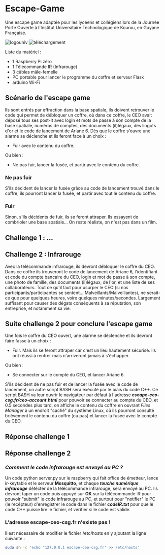 # Escape-Game
Une escape game adaptée pour les lycéens et collégiens lors de la Journée Porte Ouverte à l'Institut Universitaire Technologique de Kourou, en Guyane Française.

![logouniv](https://github.com/user-attachments/assets/d22e83d5-4026-42f8-993f-aa8d3e3a919b)
![téléchargement](https://github.com/user-attachments/assets/7ec4deea-47f4-4a91-ab36-93608a6b9645)

Liste du matériel :
  - 1 Raspberry Pi zéro
  - 1 Télécommande IR (Infrarouge)
  - 3 câbles mâle-femelle
  - PC portable pour lancer le programme du coffre et serveur Flask
  - arduino Wi-Fi

## Scénario de l'escape game
Ils sont entrés par effraction dans la base spatiale, ils doivent retrouver le code qui permet de débloquer un coffre, où dans ce coffre, le CEO avait déposé tous ses post-it avec login et mots de passe à son compte de la base spatiale, numéros de comptes, des documents (il)légaux, des lingots d'or et le code de lancement de Ariane 6. Dès que le coffre s'ouvre une alarme se déclenche et ils feront face à un choix : 
- Fuir avec le contenu du coffre.

Ou bien :
- Ne pas fuir, lancer la fusée, et partir avec le contenu du coffre.

### Ne pas fuir
S'ils décident de lancer la fusée grâce au code de lancement trouvé dans le coffre, ils pourront lancer la fusée, et partir avec tout le contenu du coffre.

### Fuir
Sinon, s'ils décidents de fuir, ils se feront attraper. Ils essayent de combrioler une base spatiale... On reste réaliste, on n'est pas dans un film.

## Challenge 1 : ...


## Challenge 2 : Infrarouge
Avec la télécommande infrarouge, ils devront débloquer le coffre du CEO. Dans ce coffre ils trouveront le code de lancement de Ariane 6, l'identifiant et code du compte bancaire du CEO, login et mot de passe à son compte, une photo de famille, des documents (il)légaux, de l'or, et une liste de ses collaborateurs. Tout ce qu'il faut pour usurper le CEO (si nos participants/participantes se sentent... Malveillants/Malveillantes), ne serait-ce que pour quelques heures, voire quelques minutes/secondes. Largement suffisant pour causer des dégats conséquents à sa réputation, son entreprise, et notamment sa vie.

## Suite challenge 2 pour conclure l'escape game
Une fois le coffre du CEO ouvert, une alarme se déclenche et ils devront faire fasse à un choix :
- Fuir. Mais ils se feront attraper car c'est un lieu hautement sécurisé. Ils ont réussi à rentrer mais n'arriveront jamais à s'échapper.

Ou bien :
- Se connecter sur le compte du CEO, et lancer Ariane 6.

S'ils décident de ne pas fuir et de lancer la fusée avec le code de lancement, un autre script BASH sera exécuté par le biais du code C++. Ce script BASH va leur ouvrir le navigateur par défaut à l'adresse ***escape-ceo-csg.fr/ceo-account.html*** pour pouvoir se connecter au compte du CEO, et 0.5 secondes plus tard, on affiche le contenu du coffre en ouvrant *Files Manager* à un endroit "caché" du système Linux, où ils pourront consulté brièvement le contenu du coffre (ou pas) et lancer la fusée avec le compte du CEO.

## Réponse challenge 1

## Réponse challenge 2

### *Comment le code infrarouge est envoyé au PC ?*
Un code python server.py sur le raspberry qui fait office de émetteur, lance ir-keytable et le serveur **Mosquitto**, et chaque ***touche numérique infrarouge*** détécter de la télécommande infrarouge, sera envoyé au PC. Ils devront taper un code puis appuyé sur **OK** sur la télécommande IR pour pouvoir "submit" le code infrarouge au PC, et surtout pour "notifier" le PC (le recépteur) d'enregistrer le code dans le fichier ***codeIR.txt*** pour que le code C++ puisse lire le fichier, et vérifier si le code est valide.

### L'adresse escape-ceo-csg.fr n'existe pas !
Il est nécessaire de modifier le fichier /etc/hosts en y ajoutant la ligne suivante :
```bash
sudo sh -c 'echo "127.0.0.1 escape-ceo-csg.fr" >> /etc/hosts'

